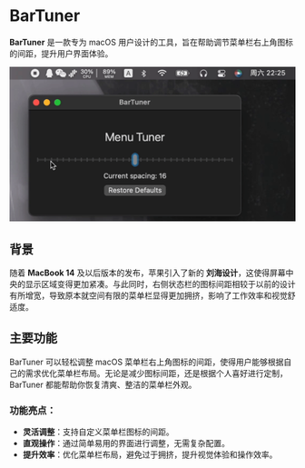 # BarTuner

**BarTuner** 是一款专为 macOS 用户设计的工具，旨在帮助调节菜单栏右上角图标的间距，提升用户界面体验。

![show](./assets/show.gif)

## 背景

随着 **MacBook 14** 及以后版本的发布，苹果引入了新的 **刘海设计**，这使得屏幕中央的显示区域变得更加紧凑。与此同时，右侧状态栏的图标间距相较于以前的设计有所增宽，导致原本就空间有限的菜单栏显得更加拥挤，影响了工作效率和视觉舒适度。

## 主要功能

BarTuner 可以轻松调整 macOS 菜单栏右上角图标的间距，使得用户能够根据自己的需求优化菜单栏布局。无论是减少图标间距，还是根据个人喜好进行定制，BarTuner 都能帮助你恢复清爽、整洁的菜单栏外观。

### 功能亮点：
- **灵活调整**：支持自定义菜单栏图标的间距。
- **直观操作**：通过简单易用的界面进行调整，无需复杂配置。
- **提升效率**：优化菜单栏布局，避免过于拥挤，提升视觉体验和操作效率。
